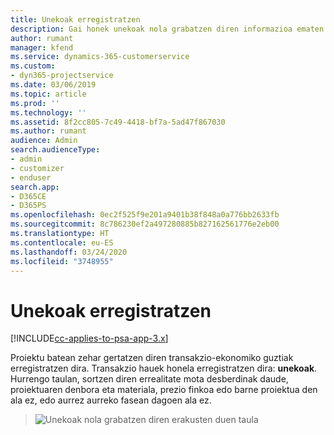 ```yaml
---
title: Unekoak erregistratzen
description: Gai honek unekoak nola grabatzen diren informazioa ematen du.
author: rumant
manager: kfend
ms.service: dynamics-365-customerservice
ms.custom:
- dyn365-projectservice
ms.date: 03/06/2019
ms.topic: article
ms.prod: ''
ms.technology: ''
ms.assetid: 8f2cc805-7c49-4418-bf7a-5ad47f867030
ms.author: rumant
audience: Admin
search.audienceType:
- admin
- customizer
- enduser
search.app:
- D365CE
- D365PS
ms.openlocfilehash: 0ec2f525f9e201a9401b38f848a0a776bb2633fb
ms.sourcegitcommit: 8c786230ef2a497280885b827162561776e2eb00
ms.translationtype: HT
ms.contentlocale: eu-ES
ms.lasthandoff: 03/24/2020
ms.locfileid: "3748955"
---
```

# <a name="recording-actuals"></a>Unekoak erregistratzen 

[!INCLUDE[cc-applies-to-psa-app-3.x](../includes/cc-applies-to-psa-app-3x.md)]

Proiektu batean zehar gertatzen diren transakzio-ekonomiko guztiak erregistratzen dira. Transakzio hauek honela erregistratzen dira: **unekoak**. Hurrengo taulan, sortzen diren errealitate mota desberdinak daude, proiektuaren denbora eta materiala, prezio finkoa edo barne proiektua den ala ez, edo aurrez aurreko fasean dagoen ala ez.

> ![Unekoak nola grabatzen diren erakusten duen taula](media/advanced-table2.png)
